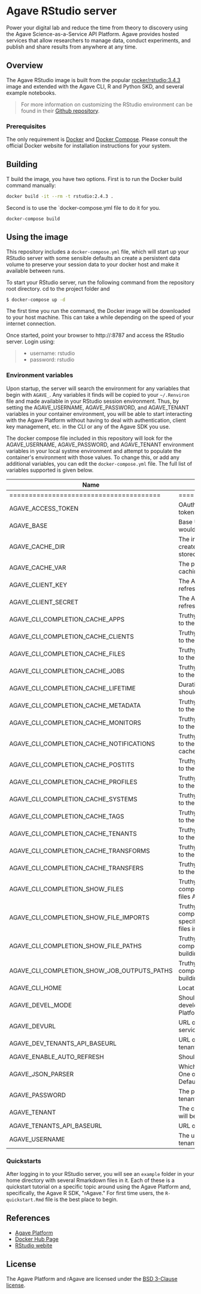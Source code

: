 # Agave RStudio server

Power your digital lab and reduce the time from theory to discovery using the
Agave Science-as-a-Service API Platform. Agave provides hosted services that
allow researchers to manage data, conduct experiments, and publish and share
results from anywhere at any time.

## Overview

The Agave RStudio image is built from the popular
[rocker/rstudio:3.4.3](https://hub.docker.com/r/rocker/rstudio/) image and
extended with the Agave CLI, R and Python SKD, and several example notebooks.

> For more
information on customizing the RStudio environment can be found in their [Github repository](https://github.com/rocker-org/rocker/wiki/Using-the-RStudio-image).

### Prerequisites

The only requirement is [Docker](https://docs.docker.com/engine/installation/) and [Docker Compose](https://docs.docker.com/compose/install/). Please consult the official Docker website for installation instructions for your system.

## Building

T build the image, you have two options. First is to run the Docker build
command manually:

```Bash
docker build -it --rm -t rstudio:2.4.3 .
```

Second is to use the `docker-compose.yml file to do it for you.  

```
docker-compose build
```

## Using the image

This repository includes a `docker-compose.yml` file, which will start up your
RStudio server with some sensible defaults an create a persistent data volume
to preserve your session data to your docker host and make it available between
runs.

To start your RStudio server, run the following command from the repository root directory.
cd to the project folder and

```bash
$ docker-compose up -d
```  

The first time you run the command, the Docker image will be downloaded to your
host machine. This can take a while depending on the speed of your internet
connection.

Once started, point your browser to http://<your docker hostname>:8787 and
access the RStudio server. Login using:  

> * username: rstudio  
> * password: rstudio  

### Environment variables

Upon startup, the server will search the environment for any variables that begin
with `AGAVE_`. Any variables it finds will be copied to your `~/.Renviron` file
and made available in your RStudio session environment. Thus, by setting the
AGAVE_USERNAME, AGAVE_PASSWORD, and AGAVE_TENANT variables in your container
environment, you will be able to start interacting with the Agave Platform
without having to deal with authentication, client key management, etc. in the
CLI or any of the Agave SDK you use.

The docker compose file included in this repository will look for the
AGAVE_USERNAME, AGAVE_PASSWORD, and AGAVE_TENANT environment variables in your
local systme environment and attempt to populate the container's environment
with those values. To change this, or add any additional variables, you can edit
the `docker-compose.yml` file. The full list of variables supported is given
below.  

| Name                                        | Description                                                                                                                      |
|---------------------------------------------|----------------------------------------------------------------------------------------------------------------------------------|
| =======================================     | ==============================                                                                                                   |
| AGAVE_ACCESS_TOKEN                          | OAuth2 bearer token returned from the tokens API                                                                                 |
| AGAVE_BASE                                  | Base URL to the tenant to which you would like to connect.                                                                       |
| AGAVE_CACHE_DIR                             | The irectory where the auth cache file created by the CLI an SDK should be stored. Defaults to $HOME/.agave                      |
| AGAVE_CACHE_VAR                             | The prefix used on all keys when caching session data.                                                                           |
| AGAVE_CLIENT_KEY                            | The API client key used to obtain and refresh auth tokens.                                                                       |
| AGAVE_CLIENT_SECRET                         | The API client secret used to obtain and refresh auth tokens.                                                                    |
| AGAVE_CLI_COMPLETION_CACHE_APPS             | Truthy variable indicating whether calls to the Apps API should be cached.                                                       |
| AGAVE_CLI_COMPLETION_CACHE_CLIENTS          | Truthy variable indicating whether calls to the Clients API should be cached.                                                    |
| AGAVE_CLI_COMPLETION_CACHE_FILES            | Truthy variable indicating whether calls to the Files API should be cached.                                                      |
| AGAVE_CLI_COMPLETION_CACHE_JOBS             | Truthy variable indicating whether calls to the Jobs API should be cached.                                                       |
| AGAVE_CLI_COMPLETION_CACHE_LIFETIME         | Duration in seconds that the cache should remain valid.                                                                          |
| AGAVE_CLI_COMPLETION_CACHE_METADATA         | Truthy variable indicating whether calls to the Metadata API should be cached.                                                   |
| AGAVE_CLI_COMPLETION_CACHE_MONITORS         | Truthy variable indicating whether calls to the Monitors API should be cached.                                                   |
| AGAVE_CLI_COMPLETION_CACHE_NOTIFICATIONS    | Truthy variable indicating whether calls to the Notifications API should be cached.                                              |
| AGAVE_CLI_COMPLETION_CACHE_POSTITS          | Truthy variable indicating whether calls to the PostIts API should be cached.                                                    |
| AGAVE_CLI_COMPLETION_CACHE_PROFILES         | Truthy variable indicating whether calls to the Profiles API should be cached.                                                   |
| AGAVE_CLI_COMPLETION_CACHE_SYSTEMS          | Truthy variable indicating whether calls to the Systems API should be cached.                                                    |
| AGAVE_CLI_COMPLETION_CACHE_TAGS             | Truthy variable indicating whether calls to the Tags API should be cached.                                                       |
| AGAVE_CLI_COMPLETION_CACHE_TENANTS          | Truthy variable indicating whether calls to the Tenants API should be cached.                                                    |
| AGAVE_CLI_COMPLETION_CACHE_TRANSFORMS       | Truthy variable indicating whether calls to the Transforms API should be cached.                                                 |
| AGAVE_CLI_COMPLETION_CACHE_TRANSFERS        | Truthy variable indicating whether calls to the Transfers API should be cached.                                                  |
| AGAVE_CLI_COMPLETION_SHOW_FILES             | Truthy variable indicating whether completions should be shown on the files API.                                                 |
| AGAVE_CLI_COMPLETION_SHOW_FILE_IMPORTS      | Truthy variable indicating whether completions should be shown when specifying the source parameter of the files import command. |
| AGAVE_CLI_COMPLETION_SHOW_FILE_PATHS        | Truthy variable indicating whether completion should be shown when building file paths.                                          |
| AGAVE_CLI_COMPLETION_SHOW_JOB_OUTPUTS_PATHS | Truthy variable indicating whether completion should be shown when building job output paths.                                    |
| AGAVE_CLI_HOME                              | Location of the AGAVE cli base directory.                                                                                        |
| AGAVE_DEVEL_MODE                            | Should requests be made against a development version of the Agave Platform.                                                     |
| AGAVE_DEVURL                                | URL of the development Agave Platform services.                                                                                  |
| AGAVE_DEV_TENANTS_API_BASEURL               | URL of the development Agave Platform tenants API.                                                                               |
| AGAVE_ENABLE_AUTO_REFRESH                   | Should                                                                                                                           |
| AGAVE_JSON_PARSER                           | Which JSON parser should the CLI use. One of jq, python, json-mirror, native. Defaults to jq.                                    |
| AGAVE_PASSWORD                              | The password used to login to the tenant.                                                                                        |
| AGAVE_TENANT                                | The code of the tenant to which requsts will be made. Defaults to "agave.prod"                                                   |
| AGAVE_TENANTS_API_BASEURL                   | URL of the Agave Platform tenants API.                                                                                           |
| AGAVE_USERNAME                              | The usernamed used to login to the tenant.                                                                                       |

### Quickstarts  

After logging in to your RStudio server, you will see an `example` folder in
your home directory with several Rmarkdown files in it. Each of these is a
quickstart tutorial on a specific topic around using the Agave Platform and,
specifically, the Agave R SDK, "rAgave." For first time users, the
`R-quickstart.Rmd` file is the best place to begin.

## References  

* [Agave Platform](https://agaveapi.co/)  
* [Docker Hub Page](https://hub.docker.com/r/agaveplatform/rstudio)  
* [RStudio webite](https://www.rstudio.com/)  

## License

The Agave Platform and rAgave are licensed under the [BSD 3-Clause license](LICENSE).
